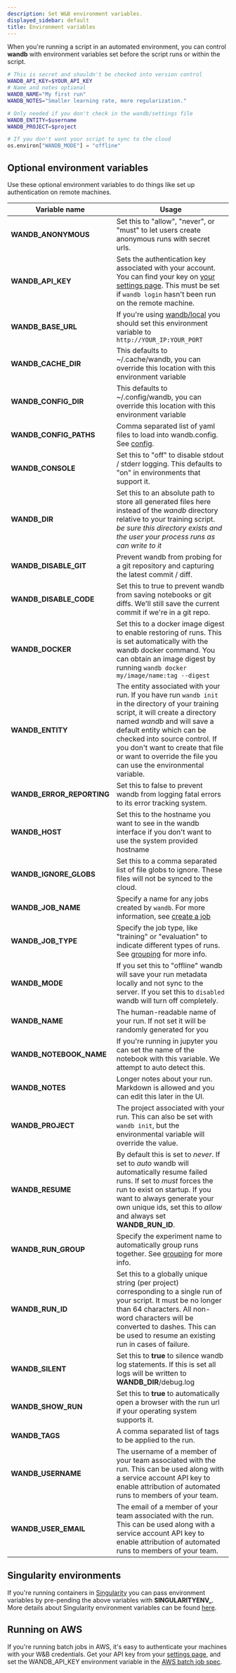 ```yaml
---
description: Set W&B environment variables.
displayed_sidebar: default
title: Environment variables
---
```


When you're running a script in an automated environment, you can control **wandb** with environment variables set before the script runs or within the script.

```bash
# This is secret and shouldn't be checked into version control
WANDB_API_KEY=$YOUR_API_KEY
# Name and notes optional
WANDB_NAME="My first run"
WANDB_NOTES="Smaller learning rate, more regularization."
```

```bash
# Only needed if you don't check in the wandb/settings file
WANDB_ENTITY=$username
WANDB_PROJECT=$project
```

```python
# If you don't want your script to sync to the cloud
os.environ["WANDB_MODE"] = "offline"
```

## Optional environment variables

Use these optional environment variables to do things like set up authentication on remote machines.

| Variable name               | Usage                                  |
| --------------------------- | ---------- |
| **WANDB_ANONYMOUS**        | Set this to "allow", "never", or "must" to let users create anonymous runs with secret urls.                                                    |
| **WANDB_API_KEY**         | Sets the authentication key associated with your account. You can find your key on [your settings page](https://app.wandb.ai/settings). This must be set if `wandb login` hasn't been run on the remote machine.               |
| **WANDB_BASE_URL**        | If you're using [wandb/local](../hosting/intro.md) you should set this environment variable to `http://YOUR_IP:YOUR_PORT`        |
| **WANDB_CACHE_DIR**       | This defaults to \~/.cache/wandb, you can override this location with this environment variable                    |
| **WANDB_CONFIG_DIR**      | This defaults to \~/.config/wandb, you can override this location with this environment variable                             |
| **WANDB_CONFIG_PATHS**    | Comma separated list of yaml files to load into wandb.config. See [config](./config.md#file-based-configs).                                          |
| **WANDB_CONSOLE**          | Set this to "off" to disable stdout / stderr logging. This defaults to "on" in environments that support it.                                          |
| **WANDB_DIR**              | Set this to an absolute path to store all generated files here instead of the _wandb_ directory relative to your training script. _be sure this directory exists and the user your process runs as can write to it_                  |
| **WANDB_DISABLE_GIT**     | Prevent wandb from probing for a git repository and capturing the latest commit / diff.      |
| **WANDB_DISABLE_CODE**    | Set this to true to prevent wandb from saving notebooks or git diffs.  We'll still save the current commit if we're in a git repo.                   |
| **WANDB_DOCKER**           | Set this to a docker image digest to enable restoring of runs. This is set automatically with the wandb docker command. You can obtain an image digest by running `wandb docker my/image/name:tag --digest`    |
| **WANDB_ENTITY**           | The entity associated with your run. If you have run `wandb init` in the directory of your training script, it will create a directory named _wandb_ and will save a default entity which can be checked into source control. If you don't want to create that file or want to override the file you can use the environmental variable. |
| **WANDB_ERROR_REPORTING** | Set this to false to prevent wandb from logging fatal errors to its error tracking system.                             |
| **WANDB_HOST**             | Set this to the hostname you want to see in the wandb interface if you don't want to use the system provided hostname                                |
| **WANDB_IGNORE_GLOBS**    | Set this to a comma separated list of file globs to ignore. These files will not be synced to the cloud.                              |
| **WANDB_JOB_NAME**        | Specify a name for any jobs created by `wandb`. For more information, see [create a job](../launch/create-launch-job.md)                                                                                                                                                                                                                        |
| **WANDB_JOB_TYPE**        | Specify the job type, like "training" or "evaluation" to indicate different types of runs. See [grouping](../runs/grouping.md) for more info.               |
| **WANDB_MODE**             | If you set this to "offline" wandb will save your run metadata locally and not sync to the server. If you set this to `disabled` wandb will turn off completely.                  |
| **WANDB_NAME**             | The human-readable name of your run. If not set it will be randomly generated for you                       |
| **WANDB_NOTEBOOK_NAME**   | If you're running in jupyter you can set the name of the notebook with this variable. We attempt to auto detect this.                    |
| **WANDB_NOTES**            | Longer notes about your run. Markdown is allowed and you can edit this later in the UI.                                    |
| **WANDB_PROJECT**          | The project associated with your run. This can also be set with `wandb init`, but the environmental variable will override the value.                               |
| **WANDB_RESUME**           | By default this is set to _never_. If set to _auto_ wandb will automatically resume failed runs. If set to _must_ forces the run to exist on startup. If you want to always generate your own unique ids, set this to _allow_ and always set **WANDB_RUN_ID**.      |
| **WANDB_RUN_GROUP**       | Specify the experiment name to automatically group runs together. See [grouping](../runs/grouping.md) for more info.                                 |
| **WANDB_RUN_ID**          | Set this to a globally unique string (per project) corresponding to a single run of your script. It must be no longer than 64 characters. All non-word characters will be converted to dashes. This can be used to resume an existing run in cases of failure.      |
| **WANDB_SILENT**           | Set this to **true** to silence wandb log statements. If this is set all logs will be written to **WANDB_DIR**/debug.log               |
| **WANDB_SHOW_RUN**        | Set this to **true** to automatically open a browser with the run url if your operating system supports it.        |
| **WANDB_TAGS**             | A comma separated list of tags to be applied to the run.                 |
| **WANDB_USERNAME**         | The username of a member of your team associated with the run. This can be used along with a service account API key to enable attribution of automated runs to members of your team.               |
| **WANDB_USER_EMAIL**      | The email of a member of your team associated with the run. This can be used along with a service account API key to enable attribution of automated runs to members of your team.            |

## Singularity environments

If you're running containers in [Singularity](https://singularity.lbl.gov/index.html) you can pass environment variables by pre-pending the above variables with **SINGULARITYENV_**. More details about Singularity environment variables can be found [here](https://singularity.lbl.gov/docs-environment-metadata#environment).

## Running on AWS

If you're running batch jobs in AWS, it's easy to authenticate your machines with your W&B credentials. Get your API key from your [settings page](https://app.wandb.ai/settings), and set the WANDB_API_KEY environment variable in the [AWS batch job spec](https://docs.aws.amazon.com/batch/latest/userguide/job_definition_parameters.html#parameters).
